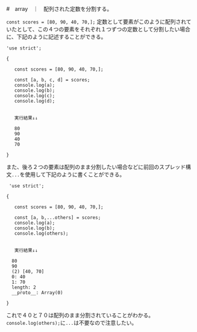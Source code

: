 #　array　｜　配列された定数を分割する。

```const scores = [80, 90, 40, 70,];```
定数として要素がこのように配列されていたとして、この４つの要素をそれぞれ１つずつの定数として分割したい場合に、下記のように記述することができる。

 ```
 'use strict';

{
 
    const scores = [80, 90, 40, 70,];

    const [a, b, c, d] = scores;
    console.log(a);
    console.log(b);
    console.log(c);
    console.log(d);
    
    
    実行結果↓↓
    
    80
    90
    40
    70
    
}
 
 ```
 また、後ろ２つの要素は配列のまま分割したい場合などに前回のスプレッド構文`...`を使用して下記のように書くことができる。
 
 ```
  'use strict';

{
 
    const scores = [80, 90, 40, 70,];

    const [a, b,...others] = scores;
    console.log(a);
    console.log(b);
    console.log(others);
    
    
    実行結果↓↓
    
   80
   90
   (2) [40, 70]
   0: 40
   1: 70
   length: 2
   __proto__: Array(0)
    
}
 ```
 これで４０と７０は配列のまま分割されていることがわかる。
 `console.log(others);`に`...`は不要なので注意したい。
 
 
